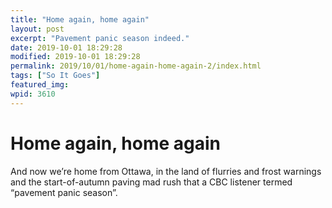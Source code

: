 ```yaml
---
title: "Home again, home again"
layout: post
excerpt: "Pavement panic season indeed."
date: 2019-10-01 18:29:28
modified: 2019-10-01 18:29:28
permalink: 2019/10/01/home-again-home-again-2/index.html
tags: ["So It Goes"]
featured_img: 
wpid: 3610
---
```


# Home again, home again

And now we’re home from Ottawa, in the land of flurries and frost warnings and the start-of-autumn paving mad rush that a CBC listener termed “pavement panic season”.